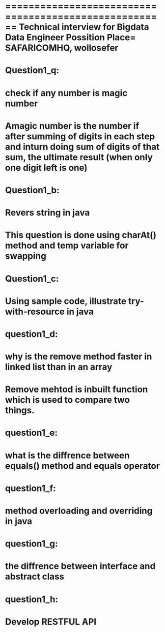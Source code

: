 
======================================================
Technical interview for Bigdata Data Engineer Possition
Place= SAFARICOMHQ, wollosefer
===================================
Question1_q: 
============
check if any number is magic number
=================================================
Amagic number is the number if after summing of digits in each step and inturn doing sum of digits of that sum, the 
ultimate result (when only one digit left is one)
================================================
Question1_b:
===============
Revers string in java
====================================
This question is done using charAt() method and temp variable for swapping 
==========================================================================
Question1_c: 
=============
Using sample code, illustrate try-with-resource in java
======================================================================
question1_d: 
==============
why is the remove method faster in linked list than in an array
=============================================================================
Remove mehtod is inbuilt function which is used to compare two things.
=========================================================================
question1_e: 
=================
what is the diffrence between equals() method and equals operator
=============================================================================
question1_f: 
===============
method overloading and overriding in java
===========================================================================
question1_g:
============
the diffrence between interface and abstract class
===============================================================
question1_h:
===============
Develop RESTFUL API
====================================
